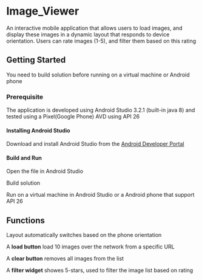 # Image_Viewer

An interactive mobile application that allows users to load images, and display these images in a dynamic layout that responds to device orientation. Users can rate images (1-5), and filter them based on this rating

## Getting Started

You need to build solution before running on a virtual machine or Android phone

### Prerequisite

The application is developed using Android Studio 3.2.1 (built-in java 8) and tested using a Pixel(Google Phone) AVD using API 26

#### Installing Android Studio

Download and install Android Studio from the [Android Developer Portal](https://developer.android.com/studio/)

#### Build and Run

Open the file in Android Studio

Build solution

Run on a virtual machine in Android Studio or a Android phone that support API 26

## Functions

Layout automatically switches based on the phone orientation

A **load button** load 10 images over the network from a specific URL

A **clear button** removes all images from the list

A **filter widget** showes 5-stars, used to filter the image list based on rating
